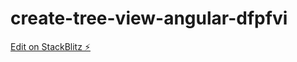 # create-tree-view-angular-dfpfvi

[Edit on StackBlitz ⚡️](https://stackblitz.com/edit/create-tree-view-angular-dfpfvi)